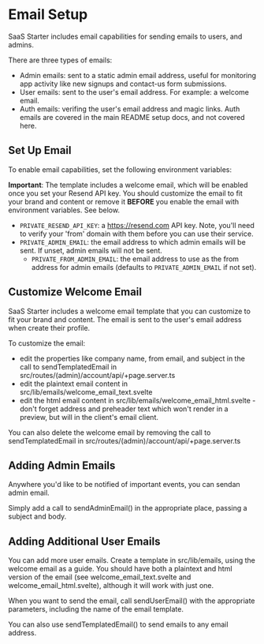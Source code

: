 # Email Setup

SaaS Starter includes email capabilities for sending emails to users, and admins.

There are three types of emails:

-   Admin emails: sent to a static admin email address, useful for monitoring app activity like new signups and contact-us form submissions.
-   User emails: sent to the user's email address. For example: a welcome email.
-   Auth emails: verifing the user's email address and magic links. Auth emails are covered in the main README setup docs, and not covered here.

## Set Up Email

To enable email capabilities, set the following environment variables:

**Important**: The template includes a welcome email, which will be enabled once you set your Resend API key. You should customize the email to fit your brand and content or remove it **BEFORE** you enable the email with environment variables. See below.

-   `PRIVATE_RESEND_API_KEY`: a https://resend.com API key. Note, you'll need to verify your 'from' domain with them before you can use their service.
-   `PRIVATE_ADMIN_EMAIL`: the email address to which admin emails will be sent. If unset, admin emails will not be sent.
    -   `PRIVATE_FROM_ADMIN_EMAIL`: the email address to use as the from address for admin emails (defaults to `PRIVATE_ADMIN_EMAIL` if not set).

## Customize Welcome Email

SaaS Starter includes a welcome email template that you can customize to fit your brand and content. The email is sent to the user's email address when create their profile.

To customize the email:

-   edit the properties like company name, from email, and subject in the call to sendTemplatedEmail in src/routes/(admin)/account/api/+page.server.ts
-   edit the plaintext email content in src/lib/emails/welcome_email_text.svelte
-   edit the html email content in src/lib/emails/welcome_email_html.svelte - don't forget address and preheader text which won't render in a preview, but will in the client's email client.

You can also delete the welcome email by removing the call to sendTemplatedEmail in src/routes/(admin)/account/api/+page.server.ts

## Adding Admin Emails

Anywhere you'd like to be notified of important events, you can sendan admin email.

Simply add a call to sendAdminEmail() in the appropriate place, passing a subject and body.

## Adding Additional User Emails

You can add more user emails. Create a template in src/lib/emails, using the welcome email as a guide. You should have both a plaintext and html version of the email (see welcome_email_text.svelte and welcome_email_html.svelte), although it will work with just one.

When you want to send the email, call sendUserEmail() with the appropriate parameters, including the name of the email template.

You can also use sendTemplatedEmail() to send emails to any email address.
